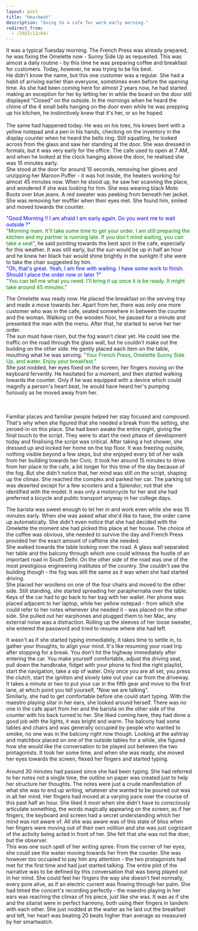 ```yaml
---
layout: post
title: "Hearbeat"
description: "Going to a cafe for work early morning."
redirect_from:
  - /2021/12/04/
---
```


It was a typical Tuesday morning. The French Press was already prepared, he was fixing the Omelette now - Sunny Side Up as requested. This was almost a daily routine - by this time he was preparing coffee and breakfast for customers. Today, however, he was trying to be his best.<br>He didn't know the name, but this one customer was a regular. She had a habit of arriving earlier than everyone, sometimes even before the opening time. As she had been coming here for almost 2 years now, he had started making an exception for her by letting her in while the board on the door still displayed "Closed" on the outside. In the mornings when he heard the chime of the 4 small bells hanging on the door even while he was prepping up his kitchen, he instinctively knew that it's her, or so he hoped.<br><br>
The same had happened today. He was on his toes, his knees bent with a yellow notepad and a pen in his hands, checking on the inventory in the display counter when he heard the bells ring. Still squatting, he looked across from the glass and saw her standing at the door. She was dressed in formals, but it was very early for the office. The cafe used to open at 7 AM, and when he looked at the clock hanging above the door, he realised she was 15 minutes early. <br>She stood at the door for around 15 seconds, removing her gloves and unzipping her Maroon Puffer - it was hot inside, the heaters working for almost 45 minutes now. When he stood up, he saw her scanning the place, and wondered if she was looking for him. She was wearing black Moto Boots over blue jeans. A red sweater was peeking from beneath her jacket. She was removing her muffler when their eyes met. She found him, smiled and moved towards the counter.

<span style="color:blue">"Good Morning !! I am afraid I am early again. Do you want me to wait outside ?" </span><br>
<span style="color:green">"Morning mam. It'll take some time to get your order. I am still preparing the kitchen and my partner is running late. If you don't mind waiting,  you can take a seat"</span>, he said pointing towards the best spot in the cafe, especially for this weather. It was still early, but the sun would be up in half an hour and he knew her black hair would shine brightly in the sunlight if she were to take the chair suggested by him.<br>
<span style="color:blue">"Oh, that's great. Yeah, I am fine with waiting. I have some work to finish. Should I place the order now or later ?"</span><br>
<span style="color:green">"You can tell me what you need. I'll bring it up once it is be ready. It might take around 45 minutes."</span>

The Omelette was ready now. He placed the breakfast on the serving tray and made a move towards her. Apart from her, there was only one more customer who was in the cafe, seated somewhere in between the counter and the woman. Walking on the wooden floor, he paused for a minute and presented the man with the menu. After that, he started to serve her her order. <br>
The sun must have risen, but the fog wasn't clear yet. He could see the traffic on the road through the glass wall, but he couldn't make out the building on the other side. He gently placed each item on the table, mouthing what he was serving. <span style="color:green">"Your French Press, Omelette Sunny Side Up, and water. Enjoy your breakfast." </span><br>She just nodded, her eyes fixed on the screen, her fingers moving on the keyboard fervently. He hesitated for a moment, and then started walking towards the counter. Only if he was equipped with a device which could magnify a person's heart beat, he would have heard her's pumping furiously as he moved away from her.

<br><br>
Familiar places and familiar people helped her stay focused and composed. That's why when she figured that she needed a break from the setting, she zeroed-in on this place. She had been awake the entire night, giving the final touch to the script. They were to start the next phase of development today and finalising the script was critical. After taking a hot shower, she dressed up and locked her home on the top floor. It was freezing outside, nothing visible beyond a few steps, but she enjoyed every bit of her walk from her building towards her Civic.
It took her around 15 minutes to drive from her place to the cafe, a bit longer for this time of the day because of the fog. But she didn't notice that, her mind was still on the script, shaping up the climax. She reached the complex and parked her car. The parking lot was deserted except for a few scooters and a Splendor; not that she identified with the model. It was only a motorcycle for her and she had preferred a bicycle and public transport anyway in her college days.

The barista was sweet enough to let her in and work even while she was 15 minutes early. When she was asked what she'd like to have, the order came up automatically. She didn't even notice that she had decided with the Omelette the moment she had picked this place at her house. The choice of the coffee was obvious, she needed to survive the day and French Press provided her the exact amount of caffeine she needed.<br>
She walked towards the table looking over the road. A glass wall separated her table and the balcony through which one could witness the hustle of an important road in South Delhi. On the other side of the road was one of the most prestigious engineering institutes of the country. She couldn't see the building though - the fog was still the same as it was when she had started driving. <br>
She placed her woollens on one of the four chairs and moved to the other side. Still standing, she started spreading her paraphernalia over the table. Keys of the car had to go back to her bag with her wallet. Her phone was placed adjacent to her laptop, while her yellow notepad - from which she could refer to her notes whenever she needed it - was placed on the other side. She pulled out her earphones and plugged them to her Mac, any external noise was a distraction. Rolling up the sleeves of her loose sweater, she entered the password and tried to resume where she had left.


It wasn't as if she started typing immediately, it takes time to settle in, to gather your thoughts, to align your mind. It's like resuming your road trip after stopping for a break. You don't hit the highway immediately after entering the car. You make yourself comfortable, adjust the driving seat, pull down the handbrake, fidget with your phone to find the right playlist, start the navigation, take a sip of water. Only once you are all set, you press the clutch, start the ignition and slowly take out your car from the driveway. It takes a minute or two to put your car in the fifth gear and move to the first lane, at which point you tell yourself, "Now we are talking".<br>
Similarly, she had to get comfortable before she could start typing. With the maestro playing sitar in her ears, she looked around herself. There was no one in the cafe apart from her and the barista on the other side of the counter with his back turned to her. She liked coming here, they had done a good job with the lights, it was bright and warm. The balcony had some tables and chairs and was generally occupied by people who wanted to smoke, no one was in the balcony right now though.  Looking at the ashtray and matchbox placed on one of the outside tables for a while, she figured how she would like the conversation to be played out between the two protagonists. It took her some time, and when she was ready, she moved her eyes towards the screen, flexed her fingers and started typing.<br><br>
Around 30 minutes had passed since she had been typing. She had referred to her notes not a single time, the outline on paper was created just to help her structure her thoughts. The notes were just a crude manifestation of what she was to end up writing, whatever she wanted to be poured out was in all her mind. Her fingers had moved at a varying pace over the course of this past half an hour. She liked it most when she didn't have to consciously articulate something, the words magically appearing on the screen; as if her fingers, the keyboard and screen had a secret understanding which her mind was not aware of. All she was aware was of this state of bliss when her fingers were moving out of their own volition and she was just cognizant of the activity being acted in front of her. She felt that she was not the doer, but the observer.<br>
This was one such spell of her writing spree. From the corner of her eyes, she could see the waiter moving towards her from the counter. She was however too occupied to pay him any attention - the two protagonists had met for the first time and had just started talking. The entire plot of the narrative was to be defined by this conversation that was being played out in her mind. She could feel her fingers the way she doesn't feel normally, every pore alive, as if an electric current was flowing through her palm. She had timed the concert's recording perfectly - the maestro playing in her ears was reaching the climax of his piece, just like she was. It was as if she and the sitarist were in perfect harmony, both using their fingers in tandem with each other. She just nodded at the waiter as he laid out the breakfast and left, her heart was beating 20 beats higher than average as measured by her smartwatch.